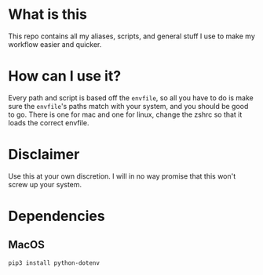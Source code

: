 # What is this
This repo contains all my aliases, scripts, and general stuff I use to make my workflow easier and quicker.

# How can I use it?
Every path and script is based off the `envfile`, so all you have to do is make sure the `envfile`'s paths match with your system, and you should be good to go. There is one for mac and one for linux, change the zshrc so that it loads the correct envfile. 

# Disclaimer
Use this at your own discretion. I will in no way promise that this won't screw up your system.

# Dependencies
## MacOS
`pip3 install python-dotenv`
